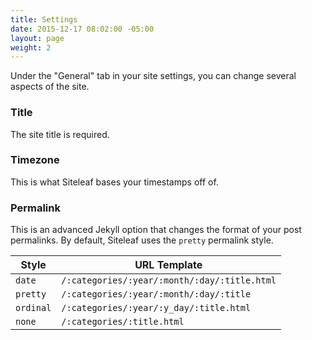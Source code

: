```yaml
---
title: Settings
date: 2015-12-17 08:02:00 -05:00
layout: page
weight: 2
---
```


Under the "General" tab in your site settings, you can change several aspects of the site.

### Title

The site title is required.

### Timezone

This is what Siteleaf bases your timestamps off of.

### Permalink

This is an advanced Jekyll option that changes the format of your post permalinks. By default, Siteleaf uses the `pretty` permalink style.

Style     | URL Template
----------|-------------
`date`    | `/:categories/:year/:month/:day/:title.html`
`pretty`  | `/:categories/:year/:month/:day/:title`
`ordinal` | `/:categories/:year/:y_day/:title.html`
`none`    | `/:categories/:title.html`
